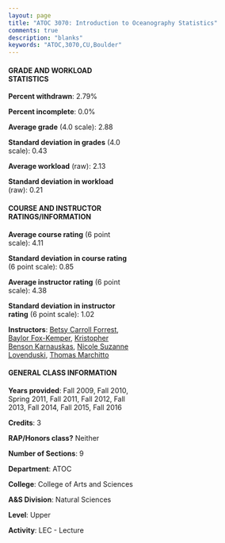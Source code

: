 ```yaml
---
layout: page
title: "ATOC 3070: Introduction to Oceanography Statistics"
comments: true
description: "blanks"
keywords: "ATOC,3070,CU,Boulder"
---
```

<head>
<script src="https://ajax.googleapis.com/ajax/libs/jquery/2.1.3/jquery.min.js"></script>
<script src="https://dl.dropboxusercontent.com/s/pc42nxpaw1ea4o9/highcharts.js?dl=0"></script>
<!-- <script src="../assets/js/highcharts.js"></script> -->
<style type="text/css">@font-face {
	font-family: "Bebas Neue";
	src: url(https://www.filehosting.org/file/details/544349/BebasNeue Regular.otf) format("opentype");
	}
	h1.Bebas { 
		font-family: "Bebas Neue", Verdana, Tahoma;
	}
</style>
</head>
<body>
	<div id="container" style="float: right; width: 45%; height: 88%; margin-left: 2.5%; margin-right: 2.5%;"></div>
	<script language="JavaScript">
		$(document).ready(function() {
		var chart = {type: 'column'};
		var title = {text: 'Grade Distribution'};
		var xAxis = {categories: ['A','B','C','D','F'],crosshair: true};
		var yAxis = {min: 0,title: {text: 'Percentage'}};
		var tooltip = {headerFormat: '<center><b><span style="font-size:20px">{point.key}</span></b></center>',
		               pointFormat: '<td style="padding:0"><b>{point.y:.1f}%</b></td>',
		               footerFormat: '</table>',shared: true,useHTML: true};
		var plotOptions = {column: {pointPadding: 0.0,borderWidth: 0}};  
		var credits = {enabled: false};var series= [{name: 'Percent',data: [29.88,41.56,19.81,6.11,2.64,]}];
		var json = {};
		json.chart = chart;
		json.title = title;
		json.tooltip = tooltip;
		json.xAxis = xAxis;
		json.yAxis = yAxis;  
		json.series = series;
		json.plotOptions = plotOptions;  
		json.credits = credits;
		$('#container').highcharts(json);
	});
	</script>
</body>
			   
#### GRADE AND WORKLOAD STATISTICS

**Percent withdrawn**: 2.79%

**Percent incomplete**: 0.0%

**Average grade** (4.0 scale): 2.88

**Standard deviation in grades** (4.0 scale): 0.43

**Average workload** (raw): 2.13

**Standard deviation in workload** (raw): 0.21

#### COURSE AND INSTRUCTOR RATINGS/INFORMATION

**Average course rating** (6 point scale): 4.11

**Standard deviation in course rating** (6 point scale): 0.85

**Average instructor rating** (6 point scale): 4.38

**Standard deviation in instructor rating** (6 point scale): 1.02

**Instructors**: <a href='../../instructors/Betsy_Carroll_Forrest'>Betsy Carroll Forrest</a>, <a href='../../instructors/Baylor_Fox-Kemper'>Baylor Fox-Kemper</a>, <a href='../../instructors/Kristopher_Benson_Karnauskas'>Kristopher Benson Karnauskas</a>, <a href='../../instructors/Nicole_Suzanne_Lovenduski'>Nicole Suzanne Lovenduski</a>, <a href='../../instructors/Thomas_Marchitto'>Thomas Marchitto</a>

#### GENERAL CLASS INFORMATION

**Years provided**: Fall 2009, Fall 2010, Spring 2011, Fall 2011, Fall 2012, Fall 2013, Fall 2014, Fall 2015, Fall 2016

**Credits**: 3

**RAP/Honors class?** Neither

**Number of Sections**: 9

**Department**: ATOC

**College**: College of Arts and Sciences

**A&S Division**: Natural Sciences

**Level**: Upper

**Activity**: LEC - Lecture
